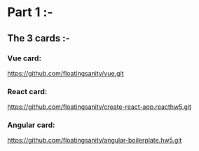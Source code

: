 # Part 1 :- 

## The 3 cards :- 

### Vue card: 
https://github.com/floatingsanity/vue.git
### React card: 
https://github.com/floatingsanity/create-react-app.reacthw5.git
### Angular card: 
https://github.com/floatingsanity/angular-boilerplate.hw5.git




